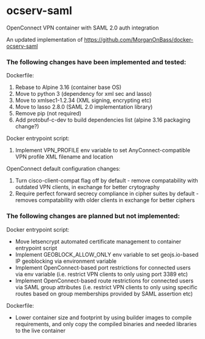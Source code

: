 # ocserv-saml
OpenConnect VPN container with SAML 2.0 auth integration

An updated implementation of https://github.com/MorganOnBass/docker-ocserv-saml

### The following changes have been implemented and tested:

Dockerfile:
1. Rebase to Alpine 3.16 (container base OS)
2. Move to python 3 (dependency for xml sec and lasso)
3. Move to xmlsec1-1.2.34 (XML signing, encrypting etc)
4. Move to lasso 2.8.0 (SAML 2.0 implementation library)
5. Remove pip (not required)
6. Add protobuf-c-dev to build dependencies list (alpine 3.16 packaging change?)

Docker entrypoint script:
1. Implement VPN_PROFILE env variable to set AnyConnect-compatible VPN profile XML filename and location 

OpenConnect default configuration changes:
1. Turn cisco-client-compat flag off by default - remove compatability with outdated VPN clients, in exchange for better crytography
2. Require perfect forward secrecy compliance in cipher suites by default - removes compatability with older clients in exchange for better ciphers


### The following changes are planned but not implemented:

Docker entrypoint script:
- Move letsencrypt automated certificate management to container entrypoint script
- Implement GEOBLOCK_ALLOW_ONLY env variable to set geojs.io-based IP geoblocking via environment variable
- Implement OpenConnect-based port restrictions for connected users via env variable (i.e. restrict VPN clients to only using port 3389 etc)
- Implement OpenConnect-based route restrictions for connected users via SAML group attributes (i.e. restrict VPN clients to only using specific routes based on group memberships provided by SAML assertion etc)

Dockerfile:
- Lower container size and footprint by using builder images to compile requirements, and only copy the compiled binaries and needed libraries to the live container
